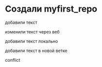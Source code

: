 ﻿# Создали myfirst_repo

добавили текст

изменили текст через веб

добавили текст локально

добавили текст в новой ветке 

conflict
